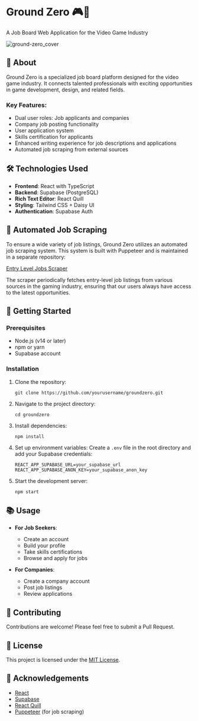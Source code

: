 # Ground Zero 🎮💼

A Job Board Web Application for the Video Game Industry

![ground-zero_cover](https://github.com/thomasjvu/groundzero/assets/49382745/7caa881e-f9eb-4424-b5d7-77c5eb20d495)

## 📖 About

Ground Zero is a specialized job board platform designed for the video game industry. It connects talented professionals with exciting opportunities in game development, design, and related fields.

### Key Features:
- Dual user roles: Job applicants and companies
- Company job posting functionality
- User application system
- Skills certification for applicants
- Enhanced writing experience for job descriptions and applications
- Automated job scraping from external sources

## 🛠 Technologies Used

- **Frontend**: React with TypeScript
- **Backend**: Supabase (PostgreSQL)
- **Rich Text Editor**: React Quill
- **Styling**: Tailwind CSS + Daisy UI
- **Authentication**: Supabase Auth

## 🤖 Automated Job Scraping

To ensure a wide variety of job listings, Ground Zero utilizes an automated job scraping system. This system is built with Puppeteer and is maintained in a separate repository:

[Entry Level Jobs Scraper](https://github.com/thomasjvu/entry-level-jobs-scraper)

The scraper periodically fetches entry-level job listings from various sources in the gaming industry, ensuring that our users always have access to the latest opportunities.

## 🚀 Getting Started

### Prerequisites
- Node.js (v14 or later)
- npm or yarn
- Supabase account

### Installation

1. Clone the repository:
   ```
   git clone https://github.com/yourusername/groundzero.git
   ```

2. Navigate to the project directory:
   ```
   cd groundzero
   ```

3. Install dependencies:
   ```
   npm install
   ```

4. Set up environment variables:
   Create a `.env` file in the root directory and add your Supabase credentials:
   ```
   REACT_APP_SUPABASE_URL=your_supabase_url
   REACT_APP_SUPABASE_ANON_KEY=your_supabase_anon_key
   ```

5. Start the development server:
   ```
   npm start
   ```

## 📚 Usage

- **For Job Seekers**:
  - Create an account
  - Build your profile
  - Take skills certifications
  - Browse and apply for jobs

- **For Companies**:
  - Create a company account
  - Post job listings
  - Review applications

## 🤝 Contributing

Contributions are welcome! Please feel free to submit a Pull Request.

## 📄 License

This project is licensed under the [MIT License](LICENSE).

## 🙏 Acknowledgements

- [React](https://reactjs.org/)
- [Supabase](https://supabase.io/)
- [React Quill](https://github.com/zenoamaro/react-quill)
- [Puppeteer](https://pptr.dev/) (for job scraping)
